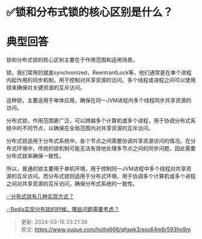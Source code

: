 # ✅锁和分布式锁的核心区别是什么？

# 典型回答


锁和分布式锁的核心区别主要在于作用范围和适用场景。



锁，我们常用的就是synchronized，ReentrantLock等，他们通常是在单个进程内起作用的同步机制，用于控制对共享资源的访问。多个线程或进程之间可以使用锁来确保对关键资源的互斥访问。



这种锁，主要适用于单体应用，确保在同一JVM进程内多个线程同步共享资源的访问。



分布式锁，作用范围更广泛，可以跨越多个计算机或多个进程，用于协调分布式系统中的不同节点，以确保在全局范围内对共享资源的互斥访问。



分布式锁适用于分布式系统中，各个节点之间需要协调共享资源访问的情况。在分布式环境中，传统的锁机制可能无法有效地处理多节点之间的同步问题，因此需要分布式锁来确保一致性。



所以，普通的锁主要用于单机环境，用于控制同一JVM进程中多个线程对共享资源的互斥访问。而分布式锁则适用于分布式环境，用于协调多个计算机或多个进程之间对共享资源的互斥访问，确保分布式系统的一致性。



[✅分布式锁有几种实现方式？](https://www.yuque.com/hollis666/qfgwk3/fvnr41)



[✅Redis实现分布锁的时候，哪些问题需要考虑？](https://www.yuque.com/hollis666/qfgwk3/zrney050xgem0voc)



> 更新: 2024-03-18 23:21:36  
> 原文: <https://www.yuque.com/hollis666/qfgwk3/exo64m6r593fni9m>